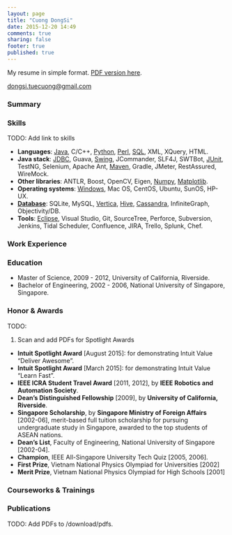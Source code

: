 ```yaml
---
layout: page
title: "Cuong DongSi"
date: 2015-12-20 14:49
comments: true
sharing: false
footer: true
published: true
---
```


My resume in simple format. [PDF version here](/download/pdfs/Resume.pdf).

dongsi.tuecuong@gmail.com


### Summary

### Skills

TODO: Add link to skills

* **Languages**: 
  [Java](/blog/categories/java/), 
  C/C++, 
  [Python](/blog/categories/python/), 
  [Perl](/blog/categories/perl/), 
  [SQL](/blog/categories/sql/), 
  XML, 
  XQuery, 
  HTML.
* **Java stack**: 
  [JDBC](/blog/categories/jdbc/), 
  Guava, 
  [Swing](https://github.com/tdongsi/java/tree/master/my.vip.applets), JCommander, SLF4J, SWTBot, 
  [JUnit](/blog/categories/junit/), TestNG, Selenium, Apache Ant, 
  [Maven](/blog/categories/maven/), Gradle, JMeter, RestAssured, WireMock.
* **Other libraries**: 
  ANTLR, Boost, OpenCV, Eigen, 
  [Numpy](/blog/categories/numpy/), 
  [Matplotlib](/blog/categories/java/).
* **Operating systems**: 
  [Windows](/blog/categories/windows/), 
  Mac OS, CentOS, Ubuntu, SunOS, HP-UX.
* [**Database**](/blog/categories/database/): 
  SQLite, MySQL, 
  [Vertica](/blog/categories/vertica/), 
  [Hive](/blog/categories/hive/), 
  [Cassandra](/blog/categories/cassandra/), 
  InfiniteGraph, 
  Objectivity/DB.
* **Tools**: 
  [Eclipse](/blog/categories/eclipse/), 
  Visual Studio, Git, SourceTree, Perforce, Subversion, Jenkins, Tidal Scheduler, Confluence, JIRA, Trello, Splunk, Chef.

### Work Experience

### Education

* Master of Science, 2009 - 2012, University of California, Riverside.
* Bachelor of Engineering, 2002 - 2006, National University of Singapore, Singapore.

### Honor & Awards

TODO:
1. Scan and add PDFs for Spotlight Awards

* **Intuit Spotlight Award** [August 2015]: for demonstrating Intuit Value “Deliver Awesome”.
* **Intuit Spotlight Award** [March 2015]: for demonstrating Intuit Value “Learn Fast”.
* **IEEE ICRA Student Travel Award** [2011, 2012], by **IEEE Robotics and Automation Society**.
* **Dean’s Distinguished Fellowship** [2009], by **University of California, Riverside**.
* **Singapore Scholarship**, by **Singapore Ministry of Foreign Affairs** [2002-06], merit-based full tuition scholarship for pursuing undergraduate study in Singapore, awarded to the top students of ASEAN nations.
* **Dean’s List**, Faculty of Engineering, National University of Singapore [2002-04].
* **Champion**, IEEE All-Singapore University Tech Quiz [2005, 2006].
* **First Prize**, Vietnam National Physics Olympiad for Universities [2002]
* **Merit Prize**, Vietnam National Physics Olympiad for High Schools [2001]

### Courseworks & Trainings



### Publications

TODO: Add PDFs to /download/pdfs.
